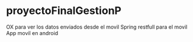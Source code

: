 # proyectoFinalGestionP
OX para ver los datos enviados desde el movil
Spring restfull para el movil
App movil en android 
